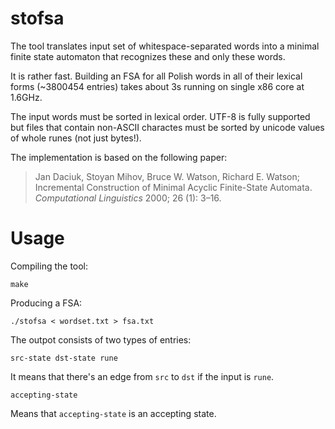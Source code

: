 # stofsa
The tool translates input set of whitespace-separated words into a minimal
finite state automaton that recognizes these and only these words.

It is rather fast. Building an FSA for all Polish words in all of their
lexical forms (~3800454 entries) takes about 3s running on single x86 core
at 1.6GHz.

The input words must be sorted in lexical order. UTF-8 is fully supported
but files that contain non-ASCII charactes must be sorted by unicode
values of whole runes (not just bytes!).

The implementation is based on the following paper:
> Jan Daciuk, Stoyan Mihov, Bruce W. Watson, Richard E. Watson;
> Incremental Construction of Minimal Acyclic Finite-State Automata.
> _Computational Linguistics_ 2000; 26 (1): 3–16.

# Usage
Compiling the tool:
```
make
```

Producing a FSA:
```
./stofsa < wordset.txt > fsa.txt
```

The outpot consists of two types of entries:

```
src-state dst-state rune
```
It means that there's an edge from `src` to `dst` if the input is `rune`.


```
accepting-state
```
Means that `accepting-state` is an accepting state.
